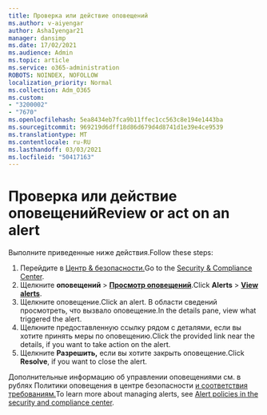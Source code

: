 ```yaml
---
title: Проверка или действие оповещений
ms.author: v-aiyengar
author: AshaIyengar21
manager: dansimp
ms.date: 17/02/2021
ms.audience: Admin
ms.topic: article
ms.service: o365-administration
ROBOTS: NOINDEX, NOFOLLOW
localization_priority: Normal
ms.collection: Adm_O365
ms.custom:
- "3200002"
- "7670"
ms.openlocfilehash: 5ea8434eb7fca9b11ffec1cc563c8e194e1443ba
ms.sourcegitcommit: 969219d6dff18d86d679d4d8741d1e39e4ce9539
ms.translationtype: MT
ms.contentlocale: ru-RU
ms.lasthandoff: 03/03/2021
ms.locfileid: "50417163"
---
```

# <a name="review-or-act-on-an-alert"></a><span data-ttu-id="f5efa-102">Проверка или действие оповещений</span><span class="sxs-lookup"><span data-stu-id="f5efa-102">Review or act on an alert</span></span>

<span data-ttu-id="f5efa-103">Выполните приведенные ниже действия.</span><span class="sxs-lookup"><span data-stu-id="f5efa-103">Follow these steps:</span></span>

1. <span data-ttu-id="f5efa-104">Перейдите в [Центр & безопасности.](https://go.microsoft.com/fwlink/p/?linkid=2077143)</span><span class="sxs-lookup"><span data-stu-id="f5efa-104">Go to the [Security & Compliance Center](https://go.microsoft.com/fwlink/p/?linkid=2077143).</span></span>
1. <span data-ttu-id="f5efa-105">Щелкните **оповещений**  >  **[Просмотр оповещений](https://go.microsoft.com/fwlink/?linkid=2103301)**.</span><span class="sxs-lookup"><span data-stu-id="f5efa-105">Click **Alerts** > **[View alerts](https://go.microsoft.com/fwlink/?linkid=2103301)**.</span></span>
1. <span data-ttu-id="f5efa-106">Щелкните оповещение.</span><span class="sxs-lookup"><span data-stu-id="f5efa-106">Click an alert.</span></span> <span data-ttu-id="f5efa-107">В области сведений просмотреть, что вызвало оповещение.</span><span class="sxs-lookup"><span data-stu-id="f5efa-107">In the details pane, view what triggered the alert.</span></span>
1. <span data-ttu-id="f5efa-108">Щелкните предоставленную ссылку рядом с деталями, если вы хотите принять меры по оповещению.</span><span class="sxs-lookup"><span data-stu-id="f5efa-108">Click the provided link near the details, if you want to take action on the alert.</span></span>
1. <span data-ttu-id="f5efa-109">Щелкните **Разрешить,** если вы хотите закрыть оповещение.</span><span class="sxs-lookup"><span data-stu-id="f5efa-109">Click **Resolve**, if you want to close the alert.</span></span>

<span data-ttu-id="f5efa-110">Дополнительные информацию об управлении оповещениями см. в рублях Политики оповещения в центре безопасности [и соответствия требованиям.](https://go.microsoft.com/fwlink/?linkid=2103211)</span><span class="sxs-lookup"><span data-stu-id="f5efa-110">To learn more about managing alerts, see [Alert policies in the security and compliance center](https://go.microsoft.com/fwlink/?linkid=2103211).</span></span>

